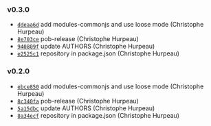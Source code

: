 ### v0.3.0

- [`ddeaa6d`](https://github.com/christophehurpeau/babel-preset-jsdoc/commit/ddeaa6d9396f04dc87462fe915c80796b5c19179) add modules-commonjs and use loose mode (Christophe Hurpeau)
- [`8e703ce`](https://github.com/christophehurpeau/babel-preset-jsdoc/commit/8e703ce126c0f2710fa9e5176186056598aa969f) pob-release (Christophe Hurpeau)
- [`940809f`](https://github.com/christophehurpeau/babel-preset-jsdoc/commit/940809f671de9b114a82154614d9e75513f97ba6) update AUTHORS (Christophe Hurpeau)
- [`e2525c1`](https://github.com/christophehurpeau/babel-preset-jsdoc/commit/e2525c136246c6905604aeb489b0419b1a12e0be) repository in package.json (Christophe Hurpeau)


### v0.2.0

- [`ebce850`](https://github.com/christophehurpeau/babel-preset-jsdoc/commit/ebce850739bb6516915127a87cc578c8ef8f30e8) add modules-commonjs and use loose mode (Christophe Hurpeau)
- [`8c340fa`](https://github.com/christophehurpeau/babel-preset-jsdoc/commit/8c340fa6d526c99b2edbc804435a3f3e087f7abe) pob-release (Christophe Hurpeau)
- [`5a15dbc`](https://github.com/christophehurpeau/babel-preset-jsdoc/commit/5a15dbc8d622774489de3ada338e9a01ead194a9) update AUTHORS (Christophe Hurpeau)
- [`8a34ecf`](https://github.com/christophehurpeau/babel-preset-jsdoc/commit/8a34ecf85a7c2c9f6029a61d0e32ff7c431c27ab) repository in package.json (Christophe Hurpeau)
